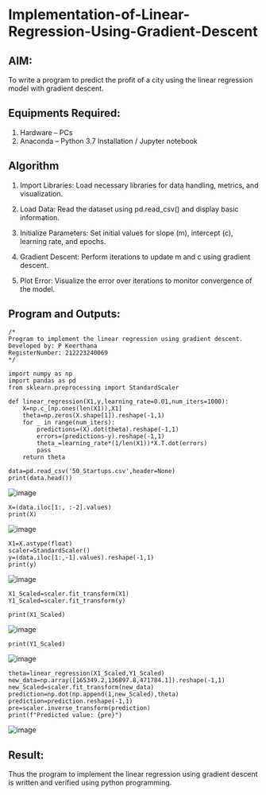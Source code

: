 # Implementation-of-Linear-Regression-Using-Gradient-Descent

## AIM:
To write a program to predict the profit of a city using the linear regression model with gradient descent.

## Equipments Required:
1. Hardware – PCs
2. Anaconda – Python 3.7 Installation / Jupyter notebook

## Algorithm
1. Import Libraries: Load necessary libraries for data handling, metrics, and visualization.
2. Load Data: Read the dataset using pd.read_csv() and display basic information.
3. Initialize Parameters: Set initial values for slope (m), intercept (c), learning rate, and epochs.

4. Gradient Descent: Perform iterations to update m and c using gradient descent.

5. Plot Error: Visualize the error over iterations to monitor convergence of the model.


## Program and Outputs:
```
/*
Program to implement the linear regression using gradient descent.
Developed by: P Keerthana
RegisterNumber: 212223240069
*/
```
```
import numpy as np
import pandas as pd
from sklearn.preprocessing import StandardScaler
```

```
def linear_regression(X1,y,learning_rate=0.01,num_iters=1000):
    X=np.c_[np.ones(len(X1)),X1]
    theta=np.zeros(X.shape[1]).reshape(-1,1)
    for _ in range(num_iters):
        predictions=(X).dot(theta).reshape(-1,1)
        errors=(predictions-y).reshape(-1,1)
        theta_=learning_rate*(1/len(X1))*X.T.dot(errors)
        pass
    return theta
```

```
data=pd.read_csv('50_Startups.csv',header=None)
print(data.head())
```

![image](https://github.com/user-attachments/assets/6be4d690-e715-4967-9d83-17ce6aa68722)

```
X=(data.iloc[1:, :-2].values)
print(X)

```


![image](https://github.com/user-attachments/assets/ce29cb0d-6c62-4ca7-8728-8e7e5dacf5b2)

```
X1=X.astype(float)
scaler=StandardScaler()
y=(data.iloc[1:,-1].values).reshape(-1,1)
print(y)
```


![image](https://github.com/user-attachments/assets/c26d91a9-91bf-475a-990f-d63770c9195f)

```
X1_Scaled=scaler.fit_transform(X1)
Y1_Scaled=scaler.fit_transform(y)
```
```
print(X1_Scaled)
```

![image](https://github.com/user-attachments/assets/d4598e9b-6731-4201-ae54-10bd1713a101)

```
print(Y1_Scaled)
```

![image](https://github.com/user-attachments/assets/9f042ffb-1f11-45e8-aece-a08f27d55f31)

```
theta=linear_regression(X1_Scaled,Y1_Scaled)
new_data=np.array([165349.2,136897.8,471784.1]).reshape(-1,1)
new_Scaled=scaler.fit_transform(new_data)
prediction=np.dot(np.append(1,new_Scaled),theta)
prediction=prediction.reshape(-1,1)
pre=scaler.inverse_transform(prediction)
print(f"Predicted value: {pre}")
```


![image](https://github.com/user-attachments/assets/1e7d4e77-eac2-4824-9c6f-b8da99925aa8)

## Result:
Thus the program to implement the linear regression using gradient descent is written and verified using python programming.


